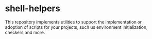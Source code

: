 # shell-helpers

This repository implements utilities to support the implementation or adoption of scripts for your projects, such us environment initialization, checkers and more.
